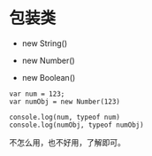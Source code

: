 # 包装类

- new String()

- new Number()

- new Boolean()

```
var num = 123;
var numObj = new Number(123)

console.log(num, typeof num)
console.log(numObj, typeof numObj)
```

不怎么用，也不好用，了解即可。